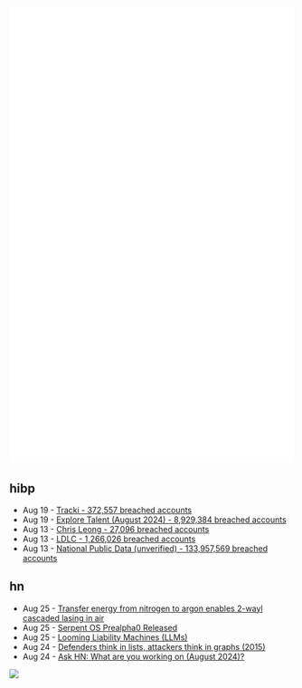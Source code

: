 ![Metrics](https://raw.githubusercontent.com/phixion/phixion/master/metrics.svg)

## hibp

<!--
for https://github.com/phixion/phixion/blob/main/.github/workflows/feeds.yml
-->
<!--START_SECTION:haveibeenpwnd-->
- Aug 19 - [Tracki - 372,557 breached accounts](https://haveibeenpwned.com/PwnedWebsites#Tracki)
- Aug 19 - [Explore Talent (August 2024) - 8,929,384 breached accounts](https://haveibeenpwned.com/PwnedWebsites#ExploreTalentAug2024)
- Aug 13 - [Chris Leong - 27,096 breached accounts](https://haveibeenpwned.com/PwnedWebsites#ChrisLeong)
- Aug 13 - [LDLC - 1,266,026 breached accounts](https://haveibeenpwned.com/PwnedWebsites#LDLC)
- Aug 13 - [National Public Data (unverified) - 133,957,569 breached accounts](https://haveibeenpwned.com/PwnedWebsites#NationalPublicData)
<!--END_SECTION:haveibeenpwnd-->

## hn

<!--
for https://github.com/phixion/phixion/blob/main/.github/workflows/feeds.yml
-->
<!--START_SECTION:hn-->
- Aug 25 - [Transfer energy from nitrogen to argon enables 2-wayl cascaded lasing in air](https://phys.org/news/2024-08-mechanism-energy-nitrogen-argon-enables.html)
- Aug 25 - [Serpent OS Prealpha0 Released](https://serpentos.com/blog/2024/08/01/serpent-os-prealpha0-released/)
- Aug 25 - [Looming Liability Machines (LLMs)](http://muratbuffalo.blogspot.com/2024/08/looming-liability-machines.html)
- Aug 24 - [Defenders think in lists, attackers think in graphs (2015)](https://github.com/JohnLaTwC/Shared/blob/master/Defenders%20think%20in%20lists.%20Attackers%20think%20in%20graphs.%20As%20long%20as%20this%20is%20true%2C%20attackers%20win.md)
- Aug 24 - [Ask HN: What are you working on (August 2024)?](https://news.ycombinator.com/item?id=41342017)
<!--END_SECTION:hn-->

<!--
for https://yhype.me
-->
![](https://hit.yhype.me/github/profile?user_id=13013670)
